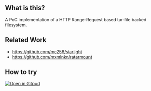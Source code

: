 ## What is this?

A PoC implementation of a HTTP Range-Request based tar-file backed filesystem.


## Related Work
- https://github.com/mc256/starlight
- https://github.com/mxmlnkn/ratarmount

## How to try

[![Open in Gitpod](https://gitpod.io/button/open-in-gitpod.svg)](https://gitpod.io/#https://github.com/csweichel/wsfs)
